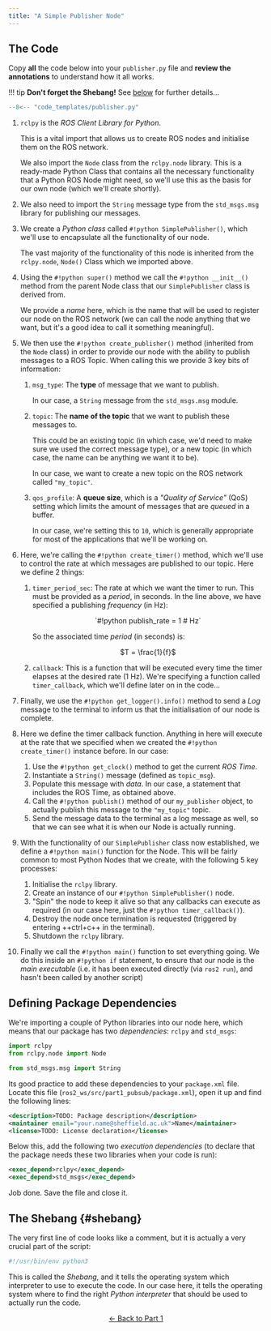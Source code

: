 ```yaml
---  
title: "A Simple Publisher Node"
---
```


## The Code

Copy **all** the code below into your `publisher.py` file and **review the annotations** to understand how it all works.

!!! tip
    **Don't forget the Shebang!** See [below](#shebang) for further details...

```python title="publisher.py"
--8<-- "code_templates/publisher.py"
```

1. `rclpy` is the *ROS Client Library for Python*. 
    
    This is a vital import that allows us to create ROS nodes and initialise them on the ROS network.
    
    We also import the `Node` class from the `rclpy.node` library. This is a ready-made Python Class that contains all the necessary functionality that a Python ROS Node might need, so we'll use this as the basis for our own node (which we'll create shortly).

2. We also need to import the `String` message type from the `std_msgs.msg` library for publishing our messages.

3. We create a *Python class* called `#!python SimplePublisher()`, which we'll use to encapsulate all the functionality of our node.
    
    The vast majority of the functionality of this node is inherited from the `rclpy.node`, `Node()` Class which we imported above. 

4. Using the `#!python super()` method we call the `#!python __init__()` method from the parent Node class that our `SimplePublisher` class is derived from.
    
    We provide a *name* here, which is the name that will be used to register our node on the ROS network (we can call the node anything that we want, but it's a good idea to call it something meaningful).

5. We then use the `#!python create_publisher()` method (inherited from the `Node` class) in order to provide our node with the ability to publish messages to a ROS Topic. When calling this we provide 3 key bits of information:

    1. `msg_type`: The **type** of message that we want to publish.
        
        In our case, a `String` message from the `std_msgs.msg` module.
    
    1. `topic`: The **name of the topic** that we want to publish these messages to.
        
        This could be an existing topic (in which case, we'd need to make sure we used the correct message type), or a new topic (in which case, the name can be anything we want it to be).
        
        In our case, we want to create a new topic on the ROS network called `"my_topic"`.
    
    1. `qos_profile`: A **queue size**, which is a *"Quality of Service"* (QoS) setting which limits the amount of messages that are *queued* in a buffer. 
    
        In our case, we're setting this to `10`, which is generally appropriate for most of the applications that we'll be working on.

6. Here, we're calling the `#!python create_timer()` method, which we'll use to control the rate at which messages are published to our topic. Here we define 2 things:

    1. `timer_period_sec`: The rate at which we want the timer to run. This must be provided as a *period*, in seconds. In the line above, we have specified a publishing *frequency* (in Hz):
    
        <center>`#!python publish_rate = 1 # Hz`</center>
        
        So the associated time *period* (in seconds) is: 

        <center>$T = \frac{1}{f}$</center>

    1. `callback`: This is a function that will be executed every time the timer elapses at the desired rate (1 Hz). We're specifying a function called `timer_callback`, which we'll define later on in the code...

7. Finally, we use the `#!python get_logger().info()` method to send a *Log* message to the terminal to inform us that the initialisation of our node is complete.

8. Here we define the timer callback function. Anything in here will execute at the rate that we specified when we created the `#!python create_timer()` instance before. In our case:

    1. Use the `#!python get_clock()` method to get the current *ROS Time*.
    1. Instantiate a `String()` message (defined as `topic_msg`).
    1. Populate this message with *data*. In our case, a statement that includes the ROS Time, as obtained above.
    1. Call the `#!python publish()` method of our `my_publisher` object, to actually publish this message to the `"my_topic"` topic.
    1. Send the message data to the terminal as a log message as well, so that we can see what it is when our Node is actually running.

9. With the functionality of our `SimplePublisher` class now established, we define a `#!python main()` function for the Node. This will be fairly common to most Python Nodes that we create, with the following 5 key processes:

    1. Initialise the `rclpy` library.
    1. Create an instance of our `#!python SimplePublisher()` node.
    1. "Spin" the node to keep it alive so that any callbacks can execute as required (in our case here, just the `#!python timer_callback()`). 
    1. Destroy the node once termination is requested (triggered by entering ++ctrl+c++ in the terminal).
    1. Shutdown the `rclpy` library.

10. Finally we call the `#!python main()` function to set everything going. We do this inside an `#!python if` statement, to ensure that our node is the *main executable* (i.e. it has been executed directly (via `ros2 run`), and hasn't been called by another script)

## Defining Package Dependencies

We're importing a couple of Python libraries into our node here, which means that our package has two *dependencies*: `rclpy` and `std_msgs`:

```py
import rclpy 
from rclpy.node import Node

from std_msgs.msg import String
```

Its good practice to add these dependencies to your `package.xml` file. Locate this file (`ros2_ws/src/part1_pubsub/package.xml`), open it up and find the following lines:

```xml
<description>TODO: Package description</description>
<maintainer email="your.name@sheffield.ac.uk">Name</maintainer>
<license>TODO: License declaration</license>
```

Below this, add the following two *execution dependencies* (to declare that the package needs these two libraries when your code is run):

```xml
<exec_depend>rclpy</exec_depend>
<exec_depend>std_msgs</exec_depend>
```

Job done. Save the file and close it.

## The Shebang {#shebang}

The very first line of code looks like a comment, but it is actually a very crucial part of the script:

```python
#!/usr/bin/env python3
```

This is called the *Shebang*, and it tells the operating system which interpreter to use to execute the code. In our case here, it tells the operating system where to find the right *Python interpreter* that should be used to actually run the code.
    
<p align="center">
  <a href="../../part1#pub_ret">&#8592; Back to Part 1</a>
</p>